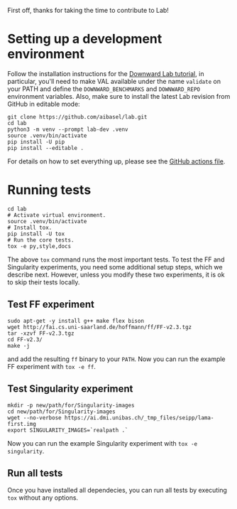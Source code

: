 First off, thanks for taking the time to contribute to Lab!

# Setting up a development environment

Follow the installation instructions for the [Downward Lab
tutorial](https://lab.readthedocs.io/en/latest/downward.tutorial.html), in
particular, you'll need to make VAL available under the name `validate` on
your PATH and define the `DOWNWARD_BENCHMARKS` and `DOWNWARD_REPO`
environment variables. Also, make sure to install the latest Lab revision
from GitHub in editable mode:

    git clone https://github.com/aibasel/lab.git
    cd lab
    python3 -m venv --prompt lab-dev .venv
    source .venv/bin/activate
    pip install -U pip
    pip install --editable .

For details on how to set everything up, please see the [GitHub actions
file](.github/workflows/ubuntu.yml).

# Running tests

    cd lab
    # Activate virtual environment.
    source .venv/bin/activate
    # Install tox.
    pip install -U tox
    # Run the core tests.
    tox -e py,style,docs

The above `tox` command runs the most important tests. To test the FF and
Singularity experiments, you need some additional setup steps, which we
describe next. However, unless you modify these two experiments, it is ok
to skip their tests locally.

## Test FF experiment

    sudo apt-get -y install g++ make flex bison
    wget http://fai.cs.uni-saarland.de/hoffmann/ff/FF-v2.3.tgz
    tar -xzvf FF-v2.3.tgz
    cd FF-v2.3/
    make -j

and add the resulting `ff` binary to your `PATH`. Now you can run the example FF experiment with `tox -e ff`.

## Test Singularity experiment

    mkdir -p new/path/for/Singularity-images
    cd new/path/for/Singularity-images
    wget --no-verbose https://ai.dmi.unibas.ch/_tmp_files/seipp/lama-first.img
    export SINGULARITY_IMAGES=`realpath .`

Now you can run the example Singularity experiment with `tox -e singularity`.

## Run all tests

Once you have installed all dependecies, you can run all tests by executing `tox` without any options.